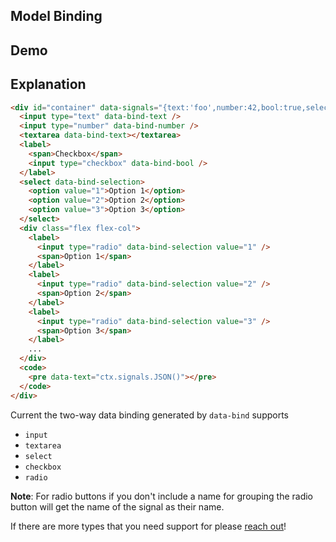 ## Model Binding

## Demo

<div id="container" data-on-load="@get('/examples/model_binding/data')"></div>

## Explanation

```html
<div id="container" data-signals="{text:'foo',number:42,bool:true,selection:1}">
  <input type="text" data-bind-text />
  <input type="number" data-bind-number />
  <textarea data-bind-text></textarea>
  <label>
    <span>Checkbox</span>
    <input type="checkbox" data-bind-bool />
  </label>
  <select data-bind-selection>
    <option value="1">Option 1</option>
    <option value="2">Option 2</option>
    <option value="3">Option 3</option>
  </select>
  <div class="flex flex-col">
    <label>
      <input type="radio" data-bind-selection value="1" />
      <span>Option 1</span>
    </label>
    <label>
      <input type="radio" data-bind-selection value="2" />
      <span>Option 2</span>
    </label>
    <label>
      <input type="radio" data-bind-selection value="3" />
      <span>Option 3</span>
    </label>
    ...
  </div>
  <code>
    <pre data-text="ctx.signals.JSON()"></pre>
  </code>
</div>
```

Current the two-way data binding generated by `data-bind` supports

- `input`
- `textarea`
- `select`
- `checkbox`
- `radio`

**Note**: For radio buttons if you don't include a name for grouping the radio button will get the name of the signal as
their name.

If there are more types that you need support for please [reach out](https://github.com/starfederation/datastar)!